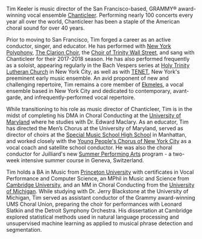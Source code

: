 ---
---
Tim Keeler is music director of the San Francisco-based, GRAMMY® award-winning vocal ensemble [Chanticleer](https://www.chanticleer.org/). Performing nearly 100 concerts every year all over the world, Chanticleer has been a staple of the American choral sound for over 40 years.

Prior to moving to San Francisco, Tim forged a career as an active conductor, singer, and educator. He has performed with [New York Polyphony](http://newyorkpolyphony.com/), [The Clarion Choir](http://clarionsociety.org/), the [Choir of Trinity Wall Street](https://www.trinitywallstreet.org/), and sang with Chanticleer for their 2017-2018 season. He has also performed frequently as a soloist, appearing regularly in the Bach Vespers series at [Holy Trinity Lutheran Church](http://www.holytrinitynyc.org/bach-vespers/) in New York City, as well as with [TENET](https://tenet.nyc/), New York's preeminent early music ensemble. An avid proponent of new and challenging repertoire, Tim remains a core member of [Ekmeles](http://ekmeles.com/), a vocal ensemble based in New York City and dedicated to contemporary, avant-garde, and infrequently-performed vocal repertoire.

While transitioning to his role as music director of Chanticleer, Tim is in the midst of completing his DMA in Choral Conducting at the [University of Maryland](https://music.umd.edu/) where he studies with Dr. Edward Maclary. As an educator, Tim has directed the Men’s Chorus at the University of Maryland, served as director of choirs at the [Special Music School High School](https://www.kaufmanmusiccenter.org/sms/) in Manhattan, and worked closely with the [Young People's Chorus of New York City](https://ypc.org/) as a vocal coach and satellite school conductor. He was also the choral conductor for Juilliard's new [Summer Performing Arts](https://www.juilliard.edu/stage-beyond/summer-programs/summer-performing-arts-juilliard-nord-anglia-schools) program - a two-week intensive summer course in Geneva, Switzerland.

Tim holds a BA in Music from [Princeton University](https://music.princeton.edu/) with certificates in Vocal Performance and Computer Science, an MPhil in Music and Science from [Cambridge University](https://www.mus.cam.ac.uk/), and an MM in Choral Conducting from the [University of Michigan](https://smtd.umich.edu/). While studying with Dr. Jerry Blackstone at the University of Michigan, Tim served as assistant conductor of the Grammy award-winning UMS Choral Union, preparing the choir for performances with Leonard Slatkin and the Detroit Symphony Orchestra. His dissertation at Cambridge explored statistical methods used in natural language processing and unsupervised machine learning as applied to musical phrase detection and segmentation.
